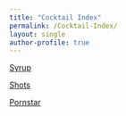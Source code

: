 ```yaml
---
title: "Cocktail Index"
permalink: /Cocktail-Index/
layout: single
author-profile: true
---
```


[Syrup](/syrup/)

[Shots](/Shots/)

[Pornstar](/Pornstar/)
